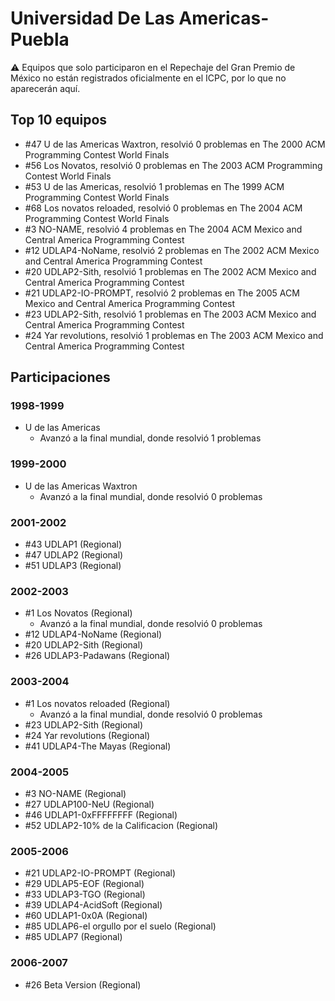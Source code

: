 # Universidad De Las Americas-Puebla

:warning: Equipos que solo participaron en el Repechaje del Gran Premio de México no están registrados oficialmente en el ICPC, por lo que no aparecerán aquí.

## Top 10 equipos

- #47 U de las Americas Waxtron, resolvió 0 problemas en The 2000 ACM Programming Contest World Finals
- #56 Los Novatos, resolvió 0 problemas en The 2003 ACM Programming Contest World Finals
- #53 U de las Americas, resolvió 1 problemas en The 1999 ACM Programming Contest World Finals
- #68 Los novatos reloaded, resolvió 0 problemas en The 2004 ACM Programming Contest World Finals
- #3 NO-NAME, resolvió 4 problemas en The 2004 ACM Mexico and Central America Programming Contest
- #12 UDLAP4-NoName, resolvió 2 problemas en The 2002 ACM Mexico and Central America Programming Contest
- #20 UDLAP2-Sith, resolvió 1 problemas en The 2002 ACM Mexico and Central America Programming Contest
- #21 UDLAP2-IO-PROMPT, resolvió 2 problemas en The 2005 ACM Mexico and Central America Programming Contest
- #23 UDLAP2-Sith, resolvió 1 problemas en The 2003 ACM Mexico and Central America Programming Contest
- #24 Yar revolutions, resolvió 1 problemas en The 2003 ACM Mexico and Central America Programming Contest

## Participaciones

### 1998-1999

- U de las Americas
  - Avanzó a la final mundial, donde resolvió 1 problemas

### 1999-2000

- U de las Americas Waxtron
  - Avanzó a la final mundial, donde resolvió 0 problemas

### 2001-2002

- #43 UDLAP1 (Regional)
- #47 UDLAP2 (Regional)
- #51 UDLAP3 (Regional)

### 2002-2003

- #1 Los Novatos (Regional)
  - Avanzó a la final mundial, donde resolvió 0 problemas
- #12 UDLAP4-NoName (Regional)
- #20 UDLAP2-Sith (Regional)
- #26 UDLAP3-Padawans (Regional)

### 2003-2004

- #1 Los novatos reloaded (Regional)
  - Avanzó a la final mundial, donde resolvió 0 problemas
- #23 UDLAP2-Sith (Regional)
- #24 Yar revolutions (Regional)
- #41 UDLAP4-The Mayas (Regional)

### 2004-2005

- #3 NO-NAME (Regional)
- #27 UDLAP100-NeU (Regional)
- #46 UDLAP1-0xFFFFFFFF (Regional)
- #52 UDLAP2-10% de la Calificacion (Regional)

### 2005-2006

- #21 UDLAP2-IO-PROMPT (Regional)
- #29 UDLAP5-EOF (Regional)
- #33 UDLAP3-TGO (Regional)
- #39 UDLAP4-AcidSoft (Regional)
- #60 UDLAP1-0x0A (Regional)
- #85 UDLAP6-el orgullo por el suelo (Regional)
- #85 UDLAP7 (Regional)

### 2006-2007

- #26 Beta Version (Regional)



